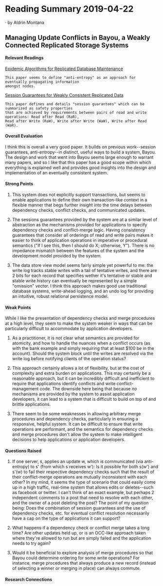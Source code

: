 # Reading Summary 2019-04-22

&middot; by Aldrin Montana

## Managing Update Conflicts in Bayou, a Weakly Connected Replicated Storage Systems

#### Relevant Readings

[Epidemic Algorithms for Replicated Database Maintenance][paper-anti-entropy]

    This paper seems to define "anti-entropy" as an approach for eventually propagating information
    amongst nodes.

[Session Guarantees for Weakly Consistent Replicated Data][paper-session-guarantees]

    This paper defines and details "session guarantees" which can be summarized as safety properties
    that are achieved by requirements between pairs of read and write operations: Read after Read (RaR),
    Read after Write (RaW), Write after Write (WaW), Write after Read (WaR).

#### Overall Evaluation

I think this is overall a very good paper. It builds on previous work--session guarantees, anti-entropy--in
distinct, useful ways to build a system, Bayou. The design and work that went into Bayou seems large enough
to warrant many papers, and so I like that this paper has a good scope within which everything is explained
well and provides good insights into the design and implementation of an eventually consistent system.

#### Strong Points

1. This system does not explicitly support transactions, but seems to enable applications to define their own
transaction-like context in a flexible manner that begs further insight into the time delays between dependency
checks, conflict checks, and communicated updates.

2. The sessions guarantees provided by the system are at a similar level of abstraction as the mechanisms
provided for applications to specify dependency checks and conflict-merge logic. Having consistency guarantees
that consider all orderings of read and write pairs makes it easier to think of application operations in
imperative or procedural semantics ("If I see this, then I should do X; otherwise, Y"). There is no impedance
mismatch between the features of the system and the development model provided by the system.

3. The data store view model seems fairly simple yet powerful to me: the write log tracks stable writes with
a tail of tentative writes, and there are 2 bits for each record that specifies wether it's tentative or stable
and stable write history can eventually be represented by a simple "omission" vector. I think this approach
makes good use traditional database systems, write-ahead logging, and an undo log for providing an intuitive,
robust relational persistence model.

#### Weak Points

While I like the presentation of dependency checks and merge procedures at a high level, they seem to make the
system weaker in ways that can be particularly difficult to accommodate by application developers.

1. As a practitioner, it is not clear what semantics are provided for atomicity, and how to handle the nuances
when a conflict occurs (as with the bank example and simply requiring that at least $100 be in the account).
Should the system block until the writes are resolved via the write log before notifying clients of the operation
status?

2. This approach certainly allows a lot of flexibility, but at the cost of complexity and extra burden on applications.
This may certainly be a reasonable approach, but it can be incredibly difficult and inefficient to require that
applications identify conflicts and write conflict-management code. The downside here being that because *no*
mechanisms are provided by the system to assist application developers, it can lead to a system that is difficult
to build on top of and brittle applications.

3. There seem to be some weaknesses in allowing arbitrary merge procedures and dependency checks, particularly in
ensuring a responsive, helpful system. It can be difficult to ensure that write operations are performant, and
the semantics for dependency checks and merge procedures don't allow the system to make intelligent decisions to
help applications or application developers.
  
#### Questions Raised

1. If one server, s, applies an update w, which is communicated (via anti-entropy) to s' (from which s receives w'): Is
it possible for both s(w') and s'(w) to fail their respective dependency checks such that the result of their
conflict-merge operations are mutually inconsistent with each other? In my mind, it seems the type of scenario that
could easily come up in a high traffic, real-time system that allows edits or deletes--such as facebook or twitter. I
can't think of an exact example, but perhaps 2 independent comments to a post that need to resolve with each other, and
the owner of a post deleting the post? The point of my question being: Does the combination of session guarantees and
the use of dependency checks, etc. for eventual conflict resolution necessarily have a cap on the type of applications
it can support?

2. What happens if a dependency check or conflict merge takes a long time? Are other updates held up, or is an OCC-like
approach taken where they're allowed to run but are simply failed and the application needs to try again?

3. Would it be beneficial to explore analysis of merge procedures so that Bayou could determine ordering for some write
operations? For instance, merge procedures that always produce a new record (instead of selecting a winner or merging
in place) can always commute.

#### Research Connections

<!-- resources -->
[paper-session-guarantees]: https://pdfs.semanticscholar.org/8dd8/1d316e67d4bf44a525b6adfd874297f57295.pdf
[paper-anti-entropy]:       http://bitsavers.trailing-edge.com/pdf/xerox/parc/techReports/CSL-89-1_Epidemic_Algorithms_for_Replicated_Database_Maintenance.pdf
